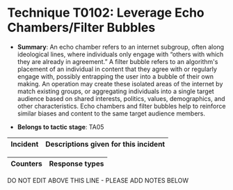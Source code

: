 # Technique T0102: Leverage Echo Chambers/Filter Bubbles

* **Summary**: An echo chamber refers to an internet subgroup, often along ideological lines, where  individuals only engage with “others with which they are already in agreement.” A filter bubble refers to an algorithm's placement of an individual in content that they agree with or regularly  engage with, possibly entrapping the user into a bubble of their own making. An operation may  create these isolated areas of the internet by match existing groups, or aggregating individuals  into a single target audience based on shared interests, politics, values, demographics, and other  characteristics. Echo chambers and filter bubbles help to reinforce similar biases and content to  the same target audience members. 

* **Belongs to tactic stage**: TA05


| Incident | Descriptions given for this incident |
| -------- | -------------------- |



| Counters | Response types |
| -------- | -------------- |


DO NOT EDIT ABOVE THIS LINE - PLEASE ADD NOTES BELOW